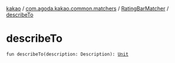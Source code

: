 [kakao](../../index.md) / [com.agoda.kakao.common.matchers](../index.md) / [RatingBarMatcher](index.md) / [describeTo](./describe-to.md)

# describeTo

`fun describeTo(description: Description): `[`Unit`](https://kotlinlang.org/api/latest/jvm/stdlib/kotlin/-unit/index.html)